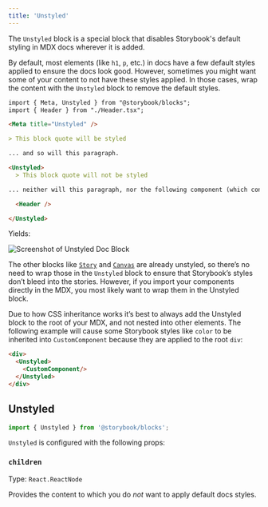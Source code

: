 ```yaml
---
title: 'Unstyled'
---
```


The `Unstyled` block is a special block that disables Storybook's default styling in MDX docs wherever it is added.

By default, most elements (like `h1`, `p`, etc.) in docs have a few default styles applied to ensure the docs look good. However, sometimes you might want some of your content to not have these styles applied. In those cases, wrap the content with the `Unstyled` block to remove the default styles.

```md
import { Meta, Unstyled } from "@storybook/blocks";
import { Header } from "./Header.tsx";

<Meta title="Unstyled" />

> This block quote will be styled

... and so will this paragraph.

<Unstyled>
  > This block quote will not be styled

... neither will this paragraph, nor the following component (which contains an \<h1\>):

  <Header />

</Unstyled>
```

Yields:

![Screenshot of Unstyled Doc Block](./doc-block-unstyled.png)

<Callout variant="info">

The other blocks like [`Story`](./doc-block-story.md) and [`Canvas`](./doc-block-canvas.md) are already unstyled, so there’s no need to wrap those in the `Unstyled` block to ensure that Storybook’s styles don’t bleed into the stories. However, if you import your components directly in the MDX, you most likely want to wrap them in the Unstyled block.

</Callout>

<Callout variant="info" icon="💡">

Due to how CSS inheritance works it’s best to always add the Unstyled block to the root of your MDX, and not nested into other elements. The following example will cause some Storybook styles like `color` to be inherited into `CustomComponent` because they are applied to the root `div`:

```md
<div>
  <Unstyled>
    <CustomComponent/>
  </Unstyled>
</div>
```

</Callout>

## Unstyled

```js
import { Unstyled } from '@storybook/blocks';
```

`Unstyled` is configured with the following props:

### `children`

Type: `React.ReactNode`

Provides the content to which you do _not_ want to apply default docs styles.
